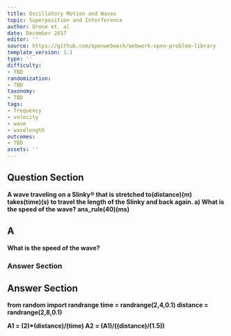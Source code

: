 ```yaml
---
title: Oscillatory Motion and Waves
topic: Superposition and Interference
author: Urone et. al
date: December 2017
editor: ''
source: https://github.com/openwebwork/webwork-open-problem-library
template_version: 1.1
type: ''
difficulty:
- TBD
randomization:
- TBD
taxonomy:
- TBD
tags:
- frequency
- velocity
- wave
- wavelength
outcomes:
- TBD
assets: ''
---
```


## Question Section 

<b>
A wave traveling on a Slinky® that is stretched to(distance)(m) takes(time)(s) to travel the length of the Slinky and back again.
a) What is the speed of the wave?
ans_rule(40)(ms)

## A
What is the speed of the wave?
### Answer Section


## Answer Section

from random import randrange
time = randrange(2,4,0.1)
distance = randrange(2,8,0.1)

A1 = (2)*(distance)/(time) 
A2 = (A1)/((distance)/(1.5))